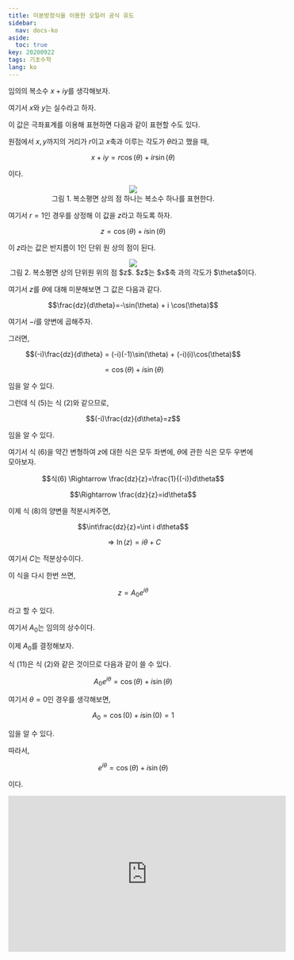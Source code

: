 ```yaml
---
title: 미분방정식을 이용한 오일러 공식 유도
sidebar:
  nav: docs-ko
aside:
  toc: true
key: 20200922
tags: 기초수학
lang: ko
---
```


임의의 복소수 $x+iy$를 생각해보자.

여기서 $x$와 $y$는 실수라고 하자.

이 값은 극좌표계를 이용해 표현하면 다음과 같이 표현할 수도 있다.

원점에서 $x, y$까지의 거리가 $r$이고 $x$축과 이루는 각도가 $\theta$라고 했을 때,

$$x+iy = r\cos(\theta) + i r\sin(\theta)$$

[//]:# (식 1)

이다.

<p align = "center">
  <img src = "https://raw.githubusercontent.com/angeloyeo/angeloyeo.github.io/master/pics/2020-09-22-Euler_Formula_Differential_Equation/pic1.png">
  <br>
  그림 1. 복소평면 상의 점 하나는 복소수 하나를 표현한다.
</p>


여기서 $r=1$인 경우를 상정해 이 값을 $z$라고 하도록 하자.

$$z = \cos(\theta) + i \sin(\theta)$$

[//]:# (식 2)

이 $z$라는 값은 반지름이 1인 단위 원 상의 점이 된다.


<p align = "center">
  <img src = "https://raw.githubusercontent.com/angeloyeo/angeloyeo.github.io/master/pics/2020-09-22-Euler_Formula_Differential_Equation/pic2.png">
  <br>
  그림 2. 복소평면 상의 단위원 위의 점 $z$. $z$는 $x$축 과의 각도가 $\theta$이다.
</p>

여기서 $z$를 $\theta$에 대해 미분해보면 그 값은 다음과 같다.

$$\frac{dz}{d\theta}=-\sin(\theta) + i \cos(\theta)$$

[//]:# (식 3)

여기서 $-i$를 양변에 곱해주자.

그러면,

$$(-i)\frac{dz}{d\theta}  = (-i)(-1)\sin(\theta) + (-i)(i)\cos(\theta)$$

[//]:# (식 4)

$$=\cos(\theta) + i\sin(\theta)$$

[//]:# (식 5)

임을 알 수 있다.


그런데 식 (5)는 식 (2)와 같으므로, 

$$(-i)\frac{dz}{d\theta}=z$$

[//]:# (식 6)

임을 알 수 있다.

여기서 식 (6)을 약간 변형하여 $z$에 대한 식은 모두 좌변에, $\theta$에 관한 식은 모두 우변에 모아보자.

$$식(6) \Rightarrow \frac{dz}{z}=\frac{1}{(-i)}d\theta$$

[//]:# (식 7)

$$\Rightarrow \frac{dz}{z}=id\theta$$

[//]:# (식 8)

 
이제 식 (8)의 양변을 적분시켜주면,

$$\int\frac{dz}{z}=\int i d\theta$$

[//]:# (식 9)

$$\Rightarrow \ln(z)=i\theta + C$$

[//]:# (식 10)

여기서 $C$는 적분상수이다.

이 식을 다시 한번 쓰면,

$$z = A_0 e^{i\theta}$$

[//]:# (식 11)

라고 할 수 있다.

여기서 $A_0$는 임의의 상수이다.


이제 $A_0$를 결정해보자.

식 (11)은 식 (2)와 같은 것이므로 다음과 같이 쓸 수 있다.

$$A_0e^{i\theta}=\cos(\theta) + i \sin(\theta)$$

여기서 $\theta = 0$인 경우를 생각해보면,

$$A_0 = \cos(0)+i\sin(0) = 1$$

임을 알 수 있다.

따라서,

$$e^{i\theta}=\cos(\theta) + i \sin(\theta)$$

이다.

<center>

  <iframe width="560" height="315" src="https://www.youtube.com/embed/GJspUkAsKF4" frameborder="0" allow="accelerometer; autoplay; clipboard-write; encrypted-media; gyroscope; picture-in-picture" allowfullscreen></iframe>
</center>